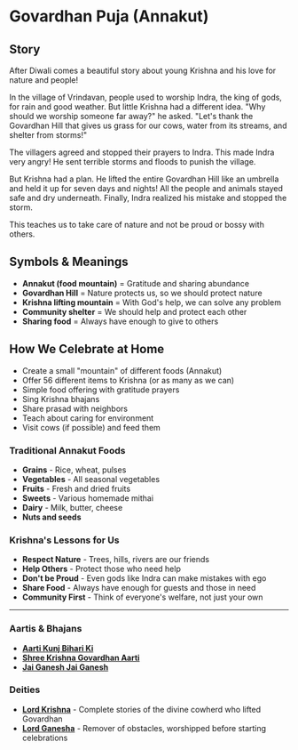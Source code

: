 # Govardhan Puja (Annakut)

## Story

After Diwali comes a beautiful story about young Krishna and his love for nature and people!

In the village of Vrindavan, people used to worship Indra, the king of gods, for rain and good weather. But little Krishna had a different idea. "Why should we worship someone far away?" he asked. "Let's thank the Govardhan Hill that gives us grass for our cows, water from its streams, and shelter from storms!"

The villagers agreed and stopped their prayers to Indra. This made Indra very angry! He sent terrible storms and floods to punish the village.

But Krishna had a plan. He lifted the entire Govardhan Hill like an umbrella and held it up for seven days and nights! All the people and animals stayed safe and dry underneath. Finally, Indra realized his mistake and stopped the storm.

This teaches us to take care of nature and not be proud or bossy with others.

## Symbols & Meanings

- **Annakut (food mountain)** = Gratitude and sharing abundance
- **Govardhan Hill** = Nature protects us, so we should protect nature
- **Krishna lifting mountain** = With God's help, we can solve any problem
- **Community shelter** = We should help and protect each other
- **Sharing food** = Always have enough to give to others

## How We Celebrate at Home

- Create a small "mountain" of different foods (Annakut)
- Offer 56 different items to Krishna (or as many as we can)
- Simple food offering with gratitude prayers
- Sing Krishna bhajans
- Share prasad with neighbors
- Teach about caring for environment
- Visit cows (if possible) and feed them

### Traditional Annakut Foods
- **Grains** - Rice, wheat, pulses
- **Vegetables** - All seasonal vegetables
- **Fruits** - Fresh and dried fruits
- **Sweets** - Various homemade mithai
- **Dairy** - Milk, butter, cheese
- **Nuts and seeds**

### Krishna's Lessons for Us

- **Respect Nature** - Trees, hills, rivers are our friends
- **Help Others** - Protect those who need help
- **Don't be Proud** - Even gods like Indra can make mistakes with ego
- **Share Food** - Always have enough for guests and those in need
- **Community First** - Think of everyone's welfare, not just your own

---

### Aartis & Bhajans

- **[Aarti Kunj Bihari Ki](../section2-aartis-bhajans/01-aarti-kunj-bihari.md)**
- **[Shree Krishna Govardhan Aarti](../section2-aartis-bhajans/12-govardhan-aarti.md)**
- **[Jai Ganesh Jai Ganesh](../section2-aartis-bhajans/06-jai-ganesh.md)**

### Deities

- **[Lord Krishna](../section3-deities/04-lord-krishna.md)** - Complete stories of the divine cowherd who lifted Govardhan
- **[Lord Ganesha](../section3-deities/03-lord-ganesha.md)** - Remover of obstacles, worshipped before starting celebrations